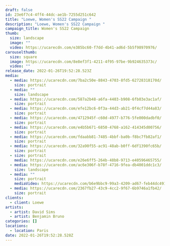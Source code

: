 ```yaml
---
draft: false
id: 23e6f7c4-4ff4-44dc-ae1b-7255d251c642
title: "Loewe, Women's SS22 Campaign "
description: "Loewe, Women's SS22 Campaign "
campaign_title: Women's SS22 Campaign
thumb:
  size: landscape
  image: ""
  video: https://ucarecdn.com/e385bc60-f7dd-4b41-ad6d-5b5f98970976/
carouselthumb:
  size: square
  image: https://ucarecdn.com/8e8ef3f1-4211-4f95-97be-9b924635373c/
  video: ""
release_date: 2022-01-26T19:52:28.523Z
media:
  - media: https://ucarecdn.com/7ba2c50e-8843-4703-8fd5-62728318170d/
    size: portrait
  - media: ""
    size: landscape
  - media: https://ucarecdn.com/587a2b48-a6fa-4403-b908-6fb03e3ac1af/
    size: portrait
  - media: https://ucarecdn.com/efe12bc6-0f3a-44d3-ab21-0f4cf7d44a83/
    size: portrait
  - media: https://ucarecdn.com/4712945f-c60d-4977-b776-5fe000dadbf0/
    size: portrait
  - media: https://ucarecdn.com/e4b5b671-6850-4768-a162-414345d00756/
    size: portrait
  - media: https://ucarecdn.com/fdaabb81-7485-4bbf-ba0b-f8bc7fb82af1/
    size: portrait
  - media: https://ucarecdn.com/32a90f55-ac91-48ab-b0ff-6df1390fc65b/
    size: portrait
  - size: portrait
    media: https://ucarecdn.com/e26e6ff5-264b-48b8-9713-e40596465755/
  - media: https://ucarecdn.com/ac6e306f-b78f-4716-9fea-db4001ddc1c3/
    size: landscape
  - media: ""
    size: portrait
    mediaVideo: https://ucarecdn.com/b6e9bbc9-99a3-4209-ad67-feb44dc49132/
  - media: https://ucarecdn.com/2367fb27-43c9-4cc2-9f67-6b9746a1fb42/
    size: portrait
clients:
  - client: Loewe
artists:
  - artist: David Sims
  - artist: Benjamin Bruno
categories: []
locations:
  - location: Paris
date: 2022-01-26T19:52:28.528Z
---
```

